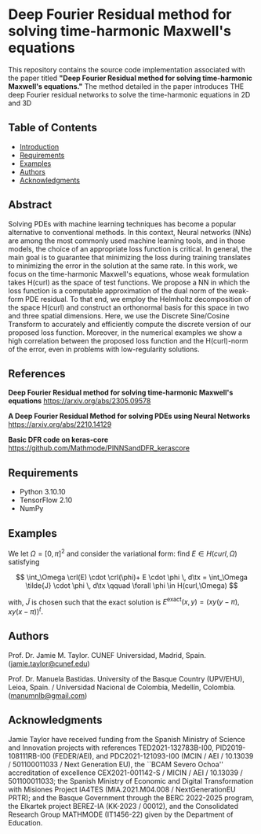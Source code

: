 # Deep Fourier Residual method for solving time-harmonic Maxwell's equations

This repository contains the source code implementation associated with the paper titled **"Deep Fourier Residual method for solving time-harmonic Maxwell's equations."** The method detailed in the paper introduces THE deep Fourier residual networks to solve the time-harmonic equations in 2D and 3D

## Table of Contents

- [Introduction](#introduction)
- [Requirements](#requirements)
- [Examples](#examples)
- [Authors](#authors)
- [Acknowledgments](#acknowledgments)

## Abstract

Solving PDEs with machine learning techniques has become a popular alternative to conventional methods. In this context, Neural networks (NNs) are among the most commonly used machine learning tools, and in those models, the choice of an appropriate loss function is critical. In general, the main goal is to guarantee that minimizing the loss during training translates to minimizing the error in the solution at the same rate. In this work, we focus on the time-harmonic Maxwell's equations, whose weak formulation takes H(curl) as the space of test functions. We propose a NN in which the loss function is a computable approximation of the dual norm of the weak-form PDE residual. To that end, we employ the Helmholtz decomposition of the space H(curl) and construct an orthonormal basis for this space in two and three spatial dimensions. Here, we use the Discrete Sine/Cosine Transform to accurately and efficiently compute the discrete version of our proposed loss function. Moreover, in the numerical examples we show a high correlation between the proposed loss function and the H(curl)-norm of the error, even in problems with low-regularity solutions.

## References 

**Deep Fourier Residual method for solving time-harmonic Maxwell's equations**
https://arxiv.org/abs/2305.09578

**A Deep Fourier Residual Method for solving PDEs using Neural Networks**
https://arxiv.org/abs/2210.14129

**Basic DFR code on keras-core** 
https://github.com/Mathmode/PINNSandDFR_kerascore


## Requirements

- Python 3.10.10
- TensorFlow 2.10
- NumPy

## Examples

We let $\Omega =[0,\pi]^2$ and consider the variational form: find $E \in H(curl,\Omega)$ satisfying

$$ \int_\Omega  \crl(E) \cdot \crl(\phi)+ E \cdot \phi \, d\tx = \int_\Omega \tilde{J} \cdot \phi \, d\tx \qquad \forall \phi \in H(curl,\Omega) $$

with, $\tilde{J}$ is chosen such that the exact solution is $E^{\mathrm{exact}}(x,y) = (xy(y-\pi),xy(x-\pi))^t$. 

## Authors 

Prof. Dr. Jamie M. Taylor. CUNEF Universidad, Madrid, Spain. (jamie.taylor@cunef.edu) 

Prof. Dr. Manuela Bastidas. University of the Basque Country (UPV/EHU), Leioa, Spain. / Universidad Nacional de Colombia, Medellín, Colombia. (manumnlb@gmail.com)

## Acknowledgments

Jamie Taylor have received funding from the Spanish Ministry of Science and Innovation projects with references TED2021-132783B-I00, PID2019-108111RB-I00 (FEDER/AEI), and PDC2021-121093-I00 (MCIN / AEI / 10.13039 / 501100011033 / Next Generation EU), the ``BCAM Severo Ochoa'' accreditation of excellence CEX2021-001142-S / MICIN / AEI / 10.13039 / 501100011033; the Spanish Ministry of Economic and Digital Transformation with Misiones Project IA4TES (MIA.2021.M04.008 / NextGenerationEU PRTR); and the Basque Government through the BERC 2022-2025 program, the Elkartek project BEREZ-IA (KK-2023 / 00012), and the Consolidated Research Group MATHMODE (IT1456-22) given by the Department of Education. 
